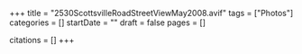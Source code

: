 +++
title = "2530ScottsvilleRoadStreetViewMay2008.avif"
tags = ["Photos"]
categories = []
startDate = ""
draft = false
pages = []

citations = []
+++
